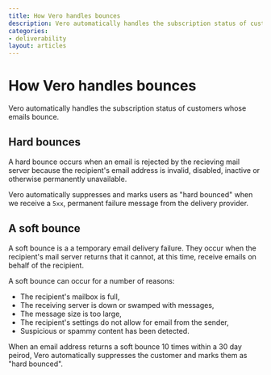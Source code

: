 ```yaml
---
title: How Vero handles bounces
description: Vero automatically handles the subscription status of customers whose emails bounce.
categories:
- deliverability
layout: articles
---
```


# How Vero handles bounces

Vero automatically handles the subscription status of customers whose emails bounce.

## Hard bounces

A hard bounce occurs when an email is rejected by the recieving mail server because the recipient's email address is invalid, disabled, inactive or otherwise permanently unavailable. 

Vero automatically suppresses and marks users as "hard bounced" when we receive a `5xx`, permanent failure message from the delivery provider.

## A soft bounce

A soft bounce is a a temporary email delivery failure. They occur when the recipient's mail server returns that it cannot, at this time, receive emails on behalf of the recipient. 

A soft bounce can occur for a number of reasons:

- The recipient's mailbox is full,
- The receiving server is down or swamped with messages,
- The message size is too large,
- The recipient's settings do not allow for email from the sender, 
- Suspicious or spammy content has been detected.

When an email address returns a soft bounce 10 times within a 30 day peirod, Vero automatically suppresses the customer and marks them as "hard bounced". 
